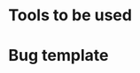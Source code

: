 <!-- TITLE: Quality Assurance -->
<!-- SUBTITLE: A quick summary of Quality Assurance -->

# Tools to be used

# Bug template